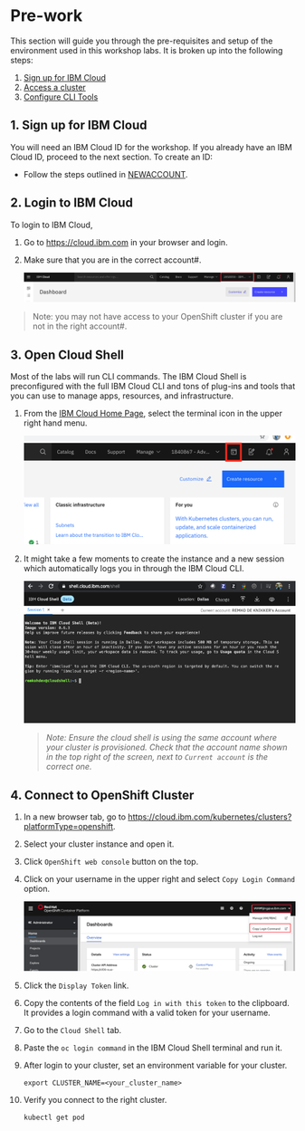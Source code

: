 # Pre-work

This section will guide you through the pre-requisites and setup of the environment used in this workshop labs. It is broken up into the following steps:

1. [Sign up for IBM Cloud](#1-sign-up-for-ibm-cloud)
1. [Access a cluster](#2-kubernetes-cluster)
1. [Configure CLI Tools](#3-command-line-tools-/-cloud-shell)

## 1. Sign up for IBM Cloud

You will need an IBM Cloud ID for the workshop. If you already have an IBM Cloud ID, proceed to the next section. To create an ID:

* Follow the steps outlined in [NEWACCOUNT](NEWACCOUNT.md).

## 2. Login to IBM Cloud

To login to IBM Cloud,

1. Go to https://cloud.ibm.com in your browser and login.

1. Make sure that you are in the correct account#.

    ![Account Number](../.gitbook/generic/account-number.png)

>Note: you may not have access to your OpenShift cluster if you are not in the right account#.

## 3. Open Cloud Shell

Most of the labs will run CLI commands. The IBM Cloud Shell is preconfigured with the full IBM Cloud CLI and tons of plug-ins and tools that you can use to manage apps, resources, and infrastructure.

1. From the [IBM Cloud Home Page](https://cloud.ibm.com), select the terminal icon in the upper right hand menu.

    ![Terminal Button](../.gitbook/generic/access-cloud-shell.png)

1. It might take a few moments to create the instance and a new session which automatically logs you in through the IBM Cloud CLI.

    ![Cloud Shell](../.gitbook/images/grant-cluster/cloud-shell.png)

    > *Note: Ensure the cloud shell is using the same account where your cluster is provisioned. Check that the account name shown in the top right of the screen, next to `Current account` is the correct one.*

## 4. Connect to OpenShift Cluster

1. In a new browser tab, go to https://cloud.ibm.com/kubernetes/clusters?platformType=openshift.

1. Select your cluster instance and open it.

1. Click `OpenShift web console` button on the top.

1. Click on your username in the upper right and select `Copy Login Command` option.

    ![Terminal Button](../.gitbook/generic/copy-openshift-cmd.png)

1. Click the `Display Token` link.

1. Copy the contents of the field `Log in with this token` to the clipboard. It provides a login command with a valid token for your username.

1. Go to the `Cloud Shell` tab.

1. Paste the `oc login command` in the IBM Cloud Shell terminal and run it.

1. After login to your cluster, set an environment variable for your cluster.

   ```shell
   export CLUSTER_NAME=<your_cluster_name>
   ```

1. Verify you connect to the right cluster.

   ```shell
   kubectl get pod
   ```



